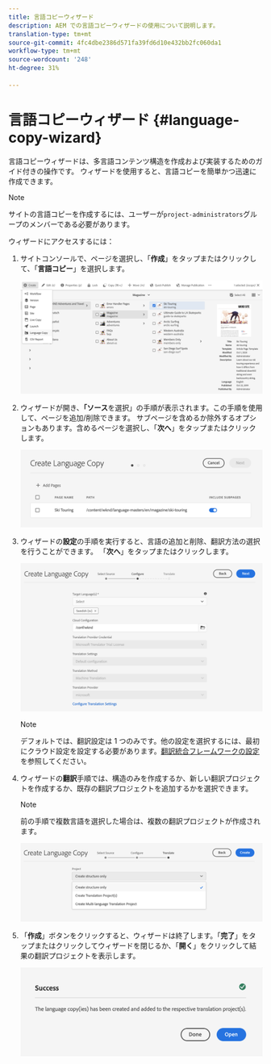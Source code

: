 ```yaml
---
title: 言語コピーウィザード
description: AEM での言語コピーウィザードの使用について説明します。
translation-type: tm+mt
source-git-commit: 4fc4dbe2386d571fa39fd6d10e432bb2fc060da1
workflow-type: tm+mt
source-wordcount: '248'
ht-degree: 31%

---
```



# 言語コピーウィザード  {#language-copy-wizard}

言語コピーウィザードは、多言語コンテンツ構造を作成および実装するためのガイド付きの操作です。 ウィザードを使用すると、言語コピーを簡単かつ迅速に作成できます。

>[!NOTE]
>
>サイトの言語コピーを作成するには、ユーザーが`project-administrators`グループのメンバーである必要があります。

ウィザードにアクセスするには：

1. サイトコンソールで、ページを選択し、「**作成**」をタップまたはクリックして、「**言語コピー**」を選択します。

   ![ウィザードから言語コピーを作成](../assets/language-copy-wizard.png)

1. ウィザードが開き、**「ソース**&#x200B;を選択」の手順が表示されます。この手順を使用して、ページを追加/削除できます。 サブページを含めるか除外するオプションもあります。含めるページを選択し、「**次へ**」をタップまたはクリックします。

   ![ウィザードを使用したページの追加](../assets/language-copy-wizard-add-pages.png)

1. ウィザードの&#x200B;**設定**&#x200B;の手順を実行すると、言語の追加と削除、翻訳方法の選択を行うことができます。 「**次へ**」をタップまたはクリックします。

   ![ウィザードの手順の設定](../assets/language-copy-wizard-configure.png)

   >[!NOTE]
   >
   >デフォルトでは、翻訳設定は 1 つのみです。他の設定を選択するには、最初にクラウド設定を設定する必要があります。[翻訳統合フレームワークの設定](integration-framework.md)を参照してください。

1. ウィザードの&#x200B;**翻訳**&#x200B;手順では、構造のみを作成するか、新しい翻訳プロジェクトを作成するか、既存の翻訳プロジェクトを追加するかを選択できます。

   >[!NOTE]
   >
   >前の手順で複数言語を選択した場合は、複数の翻訳プロジェクトが作成されます。

   ![ウィザードの翻訳手順](../assets/language-copy-wizard-translate.png)

1. 「**作成**」ボタンをクリックすると、ウィザードは終了します。「**完了**」をタップまたはクリックしてウィザードを閉じるか、「**開く**」をクリックして結果の翻訳プロジェクトを表示します。

   ![終了ウィザード](../assets/language-copy-wizard-done.png)
